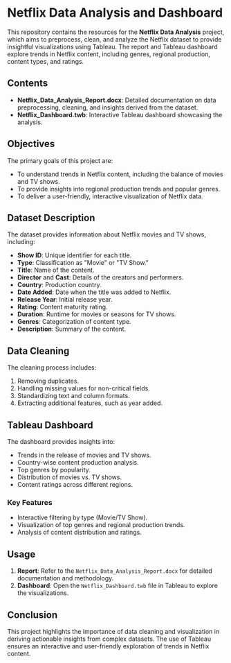 # Netflix Data Analysis and Dashboard

This repository contains the resources for the **Netflix Data Analysis** project, which aims to preprocess, clean, and analyze the Netflix dataset to provide insightful visualizations using Tableau. The report and Tableau dashboard explore trends in Netflix content, including genres, regional production, content types, and ratings.

## Contents
- **Netflix_Data_Analysis_Report.docx**: Detailed documentation on data preprocessing, cleaning, and insights derived from the dataset.
- **Netflix_Dashboard.twb**: Interactive Tableau dashboard showcasing the analysis.

## Objectives
The primary goals of this project are:
- To understand trends in Netflix content, including the balance of movies and TV shows.
- To provide insights into regional production trends and popular genres.
- To deliver a user-friendly, interactive visualization of Netflix data.

## Dataset Description
The dataset provides information about Netflix movies and TV shows, including:
- **Show ID**: Unique identifier for each title.
- **Type**: Classification as "Movie" or "TV Show."
- **Title**: Name of the content.
- **Director** and **Cast**: Details of the creators and performers.
- **Country**: Production country.
- **Date Added**: Date when the title was added to Netflix.
- **Release Year**: Initial release year.
- **Rating**: Content maturity rating.
- **Duration**: Runtime for movies or seasons for TV shows.
- **Genres**: Categorization of content type.
- **Description**: Summary of the content.

## Data Cleaning
The cleaning process includes:
1. Removing duplicates.
2. Handling missing values for non-critical fields.
3. Standardizing text and column formats.
4. Extracting additional features, such as year added.

## Tableau Dashboard
The dashboard provides insights into:
- Trends in the release of movies and TV shows.
- Country-wise content production analysis.
- Top genres by popularity.
- Distribution of movies vs. TV shows.
- Content ratings across different regions.

### Key Features
- Interactive filtering by type (Movie/TV Show).
- Visualization of top genres and regional production trends.
- Analysis of content distribution and ratings.

## Usage
1. **Report**: Refer to the `Netflix_Data_Analysis_Report.docx` for detailed documentation and methodology.
2. **Dashboard**: Open the `Netflix_Dashboard.twb` file in Tableau to explore the visualizations.

## Conclusion
This project highlights the importance of data cleaning and visualization in deriving actionable insights from complex datasets. The use of Tableau ensures an interactive and user-friendly exploration of trends in Netflix content.


